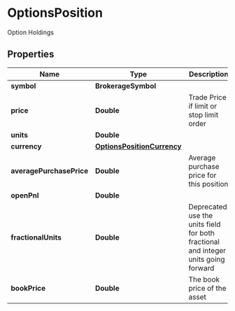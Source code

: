 

# OptionsPosition

Option Holdings

## Properties

| Name | Type | Description | Notes |
|------------ | ------------- | ------------- | -------------|
|**symbol** | **BrokerageSymbol** |  |  [optional] |
|**price** | **Double** | Trade Price if limit or stop limit order |  [optional] |
|**units** | **Double** |  |  [optional] |
|**currency** | [**OptionsPositionCurrency**](OptionsPositionCurrency.md) |  |  [optional] |
|**averagePurchasePrice** | **Double** | Average purchase price for this position |  [optional] |
|**openPnl** | **Double** |  |  [optional] |
|**fractionalUnits** | **Double** | Deprecated, use the units field for both fractional and integer units going forward |  [optional] |
|**bookPrice** | **Double** | The book price of the asset |  [optional] |



